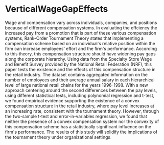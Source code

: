 # VerticalWageGapEffects

Wage and compensation vary across individuals, companies, and positions because of different
compensation systems. In evaluating the effciency the increased pay from a promotion
that is part of these various compensation systems, Rank-Order Tournament Theory states
that implementing a compensation scheme based on an individual's relative position within
the firm can increase employees' effort and the firm's performance. According to this theory,
this compensation structure should have widening pay gaps along the corporate hierarchy.
Using data from the Specialty Store Wage and Benefit Survey provided by the National
Retail Federation (NRF), this paper tests the existence and the effects of this compensation
structure in the retail industry. The dataset contains aggregated information on the number
of employees and their average annual salary in each hierarchical level of large national retail
chains for the years 1996-1998. With a new approach centering around the second differences
between the pay levels, using different statistical tests, including polynomial regression
and t-test, we found empirical evidence supporting the existence of a convex compensation
structure in the retail industry, where pay level increases at an increasing rate, consistent
with the tournament theory. However, through the two-sample t-test and error-in-variables
regression, we found that neither the presence of a convex compensation system nor the
convexity of this compensation scheme has a statistically significant influence on the firm's
performance. The results of this study will solidify the implications of the tournament theory
under organizational settings.